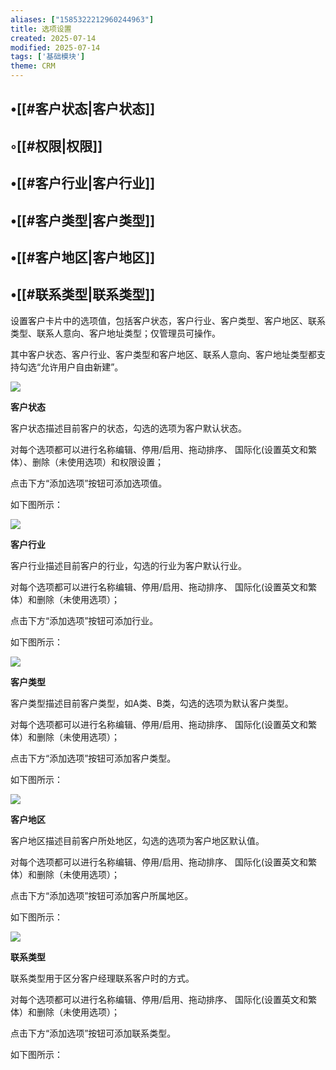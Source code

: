 ```yaml
---
aliases: ["1585322212960244963"]
title: 选项设置
created: 2025-07-14
modified: 2025-07-14
tags: ['基础模块']
theme: CRM
---
```


## •[[#客户状态|客户状态]]

## ◦[[#权限|权限]]

## •[[#客户行业|客户行业]]

## •[[#客户类型|客户类型]]

## •[[#客户地区|客户地区]]

## •[[#联系类型|联系类型]]

设置客户卡片中的选项值，包括客户状态，客户行业、客户类型、客户地区、联系类型、联系人意向、客户地址类型；仅管理员可操作。

其中客户状态、客户行业、客户类型和客户地区、联系人意向、客户地址类型都支持勾选“允许用户自由新建”。

![](https://myhelpdoc.oss-cn-heyuan.aliyuncs.com/mdimages/dfc645ba59e6151dacbd43ad2e52e1e8.jpg)

**客户状态**

客户状态描述目前客户的状态，勾选的选项为客户默认状态。

对每个选项都可以进行名称编辑、停用/启用、拖动排序、 国际化(设置英文和繁体）、删除（未使用选项）和权限设置；

点击下方“添加选项”按钮可添加选项值。

如下图所示：

![](https://myhelpdoc.oss-cn-heyuan.aliyuncs.com/mdimages/6695a8008065d84ace2b4fb25d681f8f.jpg)

**客户行业**

客户行业描述目前客户的行业，勾选的行业为客户默认行业。

对每个选项都可以进行名称编辑、停用/启用、拖动排序、 国际化(设置英文和繁体）和删除（未使用选项）；

点击下方“添加选项”按钮可添加行业。

如下图所示：

![](https://myhelpdoc.oss-cn-heyuan.aliyuncs.com/mdimages/ba5470a4273a570b627de71f49f377c7.jpg)

**客户类型**

客户类型描述目前客户类型，如A类、B类，勾选的选项为默认客户类型。

对每个选项都可以进行名称编辑、停用/启用、拖动排序、 国际化(设置英文和繁体）和删除（未使用选项）；

点击下方“添加选项”按钮可添加客户类型。

如下图所示：

![](https://myhelpdoc.oss-cn-heyuan.aliyuncs.com/mdimages/0d2c0862cbf8d21f0fa063af0a2ecfe3.jpg)

**客户地区**

客户地区描述目前客户所处地区，勾选的选项为客户地区默认值。

对每个选项都可以进行名称编辑、停用/启用、拖动排序、 国际化(设置英文和繁体）和删除（未使用选项）；

点击下方“添加选项”按钮可添加客户所属地区。

如下图所示：

![](https://myhelpdoc.oss-cn-heyuan.aliyuncs.com/mdimages/56b70b55310b39c1c61f4e1ffd568eba.jpg)

**联系类型**

联系类型用于区分客户经理联系客户时的方式。

对每个选项都可以进行名称编辑、停用/启用、拖动排序、 国际化(设置英文和繁体）和删除（未使用选项）；

点击下方“添加选项”按钮可添加联系类型。

如下图所示：

